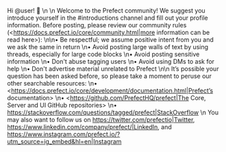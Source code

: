 Hi @user! :wave: \n \n Welcome to the Prefect community! We suggest you introduce yourself in the #introductions channel and fill out your profile information. Before posting, please review our community rules (<https://docs.prefect.io/core/community.html|more information can be read here>): \n\n• Be respectful; we assume positive intent from you and we ask the same in return \n• Avoid posting large walls of text by using threads, especially for large code blocks \n• Avoid posting sensitive information \n• Don't abuse tagging users \n• Avoid using DMs to ask for help \n• Don't advertise material unrelated to Prefect \n\n It’s possible your question has been asked before, so please take a moment to peruse our other searchable resources: \n• <https://docs.prefect.io/core/development/documentation.html|Prefect’s documentation> \n• <https://github.com/PrefectHQ/prefect|The Core, Server and UI GitHub repositories> \n• <https://stackoverflow.com/questions/tagged/prefect|StackOverflow> \n You may also want to follow us on <https://twitter.com/prefectio|Twitter>, <https://www.linkedin.com/company/prefect/|LinkedIn>, and <https://www.instagram.com/prefect.io/?utm_source=ig_embed&hl=en|Instagram>